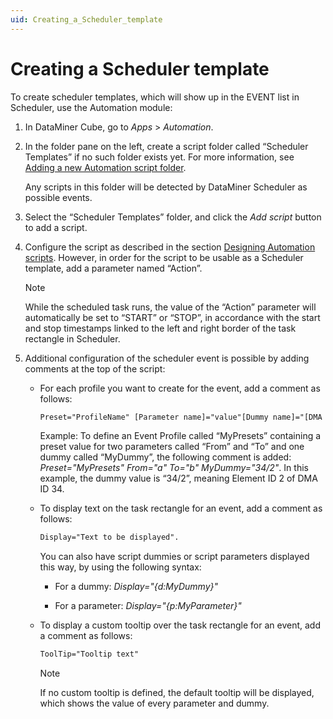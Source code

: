 ```yaml
---
uid: Creating_a_Scheduler_template
---
```


# Creating a Scheduler template

To create scheduler templates, which will show up in the EVENT list in Scheduler, use the Automation module:

1. In DataMiner Cube, go to *Apps* > *Automation*.

1. In the folder pane on the left, create a script folder called “Scheduler Templates” if no such folder exists yet. For more information, see [Adding a new Automation script folder](xref:Managing_Automation_scripts#adding-a-new-automation-script-folder).

   Any scripts in this folder will be detected by DataMiner Scheduler as possible events.

1. Select the “Scheduler Templates” folder, and click the *Add script* button to add a script.

1. Configure the script as described in the section [Designing Automation scripts](xref:Designing_Automation_scripts). However, in order for the script to be usable as a Scheduler template, add a parameter named “Action”.

   > [!NOTE]
   > While the scheduled task runs, the value of the “Action” parameter will automatically be set to “START” or “STOP”, in accordance with the start and stop timestamps linked to the left and right border of the task rectangle in Scheduler.

1. Additional configuration of the scheduler event is possible by adding comments at the top of the script:

   - For each profile you want to create for the event, add a comment as follows:

     ```txt
     Preset="ProfileName" [Parameter name]="value"[Dummy name]="[DMA ID]/[Element ID]"
     ```

     Example: To define an Event Profile called “MyPresets” containing a preset value for two parameters called “From” and “To” and one dummy called “MyDummy”, the following comment is added: *Preset="MyPresets" From="a" To="b" MyDummy="34/2"*. In this example, the dummy value is “34/2”, meaning Element ID 2 of DMA ID 34.

   - To display text on the task rectangle for an event, add a comment as follows:

     ```txt
     Display="Text to be displayed".
     ```

     You can also have script dummies or script parameters displayed this way, by using the following syntax:

     - For a dummy: *Display="{d:MyDummy}"*

     - For a parameter: *Display="{p:MyParameter}"*

   - To display a custom tooltip over the task rectangle for an event, add a comment as follows:

     ```txt
     ToolTip="Tooltip text"
     ```

     > [!NOTE]
     > If no custom tooltip is defined, the default tooltip will be displayed, which shows the value of every parameter and dummy.
